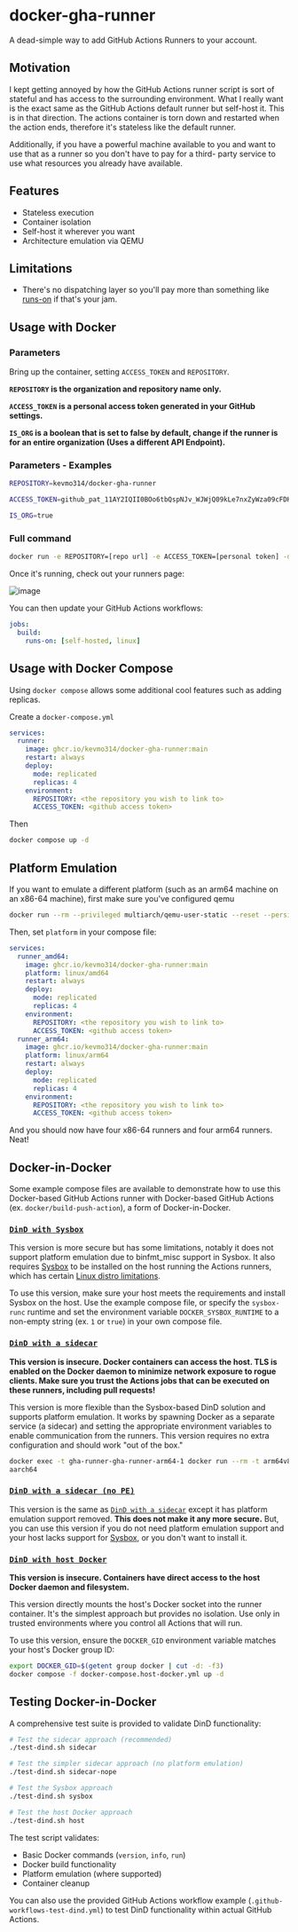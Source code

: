 # docker-gha-runner

A dead-simple way to add GitHub Actions Runners to your account.

## Motivation

I kept getting annoyed by how the GitHub Actions runner script is sort of stateful and has access to the surrounding environment.
What I really want is the exact same as the GitHub Actions default runner but self-host it. This is in that direction. The actions
container is torn down and restarted when the action ends, therefore it's stateless like the default runner.

Additionally, if you have a powerful machine available to you and want to use that as a runner so you don't have to pay for a third-
party service to use what resources you already have available.

## Features

* Stateless execution
* Container isolation
* Self-host it wherever you want
* Architecture emulation via QEMU

## Limitations

* There's no dispatching layer so you'll pay more than something like [runs-on](https://runs-on.com/) if that's your jam.

## Usage with Docker

### Parameters
Bring up the container, setting `ACCESS_TOKEN` and `REPOSITORY`.

**`REPOSITORY` is the organization and repository name only.** <br>

**`ACCESS_TOKEN` is a personal access token generated in your GitHub settings.** <br>

**`IS_ORG` is a boolean that is set to false by default, change if the runner is for an entire organization (Uses a different API Endpoint).** <br>

### Parameters - Examples

```sh
REPOSITORY=kevmo314/docker-gha-runner
```

```sh
ACCESS_TOKEN=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
```

```sh
IS_ORG=true
```

### Full command

```sh
docker run -e REPOSITORY=[repo url] -e ACCESS_TOKEN=[personal token] -d --restart always ghcr.io/kevmo314/docker-gha-runner:main
```

Once it's running, check out your runners page:

![image](https://github.com/user-attachments/assets/1f2ee5a3-03e3-4bcb-9905-09a5cb2b1024)

You can then update your GitHub Actions workflows:

```yaml
jobs:
  build:
    runs-on: [self-hosted, linux]
```

## Usage with Docker Compose

Using `docker compose` allows some additional cool features such as adding replicas.

Create a `docker-compose.yml`

```yaml
services:
  runner:
    image: ghcr.io/kevmo314/docker-gha-runner:main
    restart: always
    deploy:
      mode: replicated
      replicas: 4
    environment:
      REPOSITORY: <the repository you wish to link to>
      ACCESS_TOKEN: <github access token>
```

Then

```sh
docker compose up -d
```

## Platform Emulation

If you want to emulate a different platform (such as an arm64 machine on an x86-64 machine), first make sure
you've configured qemu

```sh
docker run --rm --privileged multiarch/qemu-user-static --reset --persistent yes --credential yes
```

Then, set `platform` in your compose file:

```yaml
services:
  runner_amd64:
    image: ghcr.io/kevmo314/docker-gha-runner:main
    platform: linux/amd64
    restart: always
    deploy:
      mode: replicated
      replicas: 4
    environment:
      REPOSITORY: <the repository you wish to link to>
      ACCESS_TOKEN: <github access token>
  runner_arm64:
    image: ghcr.io/kevmo314/docker-gha-runner:main
    platform: linux/arm64
    restart: always
    deploy:
      mode: replicated
      replicas: 4
    environment:
      REPOSITORY: <the repository you wish to link to>
      ACCESS_TOKEN: <github access token>
```

And you should now have four x86-64 runners and four arm64 runners. Neat!

## Docker-in-Docker

Some example compose files are available to demonstrate how to use this Docker-based GitHub Actions runner
with Docker-based GitHub Actions (ex. `docker/build-push-action`), a form of Docker-in-Docker.

### [`DinD with Sysbox`](docker-compose.sysbox-dind.yml)

This version is more secure but has some limitations, notably it does not support platform emulation due to
binfmt_misc support in Sysbox. It also requires [Sysbox](https://github.com/nestybox/sysbox) to be
installed on the host running the Actions runners, which has certain [Linux distro limitations](https://github.com/nestybox/sysbox/blob/master/docs/distro-compat.md).

To use this version, make sure your host meets the requirements and install Sysbox on the host. Use the example
compose file, or specify the `sysbox-runc` runtime and set the environment variable `DOCKER_SYSBOX_RUNTIME` to
a non-empty string (ex. `1` or `true`) in your own compose file.

### [`DinD with a sidecar`](docker-compose.sidecar-dind.yml)

**This version is insecure. Docker containers can access the host. TLS is enabled on the Docker daemon to
minimize network exposure to rogue clients. Make sure you trust the Actions jobs that can be executed on
these runners, including pull requests!**

This version is more flexible than the Sysbox-based DinD solution and supports platform emulation. It works
by spawning Docker as a separate service (a sidecar) and setting the appropriate environment variables to enable
communication from the runners. This version requires no extra configuration and should work "out of the box."

```sh
docker exec -t gha-runner-gha-runner-arm64-1 docker run --rm -t arm64v8/ubuntu uname -m
aarch64
```

### [`DinD with a sidecar (no PE)`](docker-compose.sidecar-dind-nope.yml)

This version is the same as [`DinD with a sidecar`](#dind-with-a-sidecar) except it has platform
emulation support removed. **This does not make it any more secure.** But, you can use this version if you do not
need platform emulation support and your host lacks support for [Sysbox](https://github.com/nestybox/sysbox),
or you don't want to install it.

### [`DinD with host Docker`](docker-compose.host-docker.yml)

**This version is insecure. Containers have direct access to the host Docker daemon and filesystem.**

This version directly mounts the host's Docker socket into the runner container. It's the simplest approach
but provides no isolation. Use only in trusted environments where you control all Actions that will run.

To use this version, ensure the `DOCKER_GID` environment variable matches your host's Docker group ID:
```sh
export DOCKER_GID=$(getent group docker | cut -d: -f3)
docker compose -f docker-compose.host-docker.yml up -d
```

## Testing Docker-in-Docker

A comprehensive test suite is provided to validate DinD functionality:

```sh
# Test the sidecar approach (recommended)
./test-dind.sh sidecar

# Test the simpler sidecar approach (no platform emulation)
./test-dind.sh sidecar-nope

# Test the Sysbox approach
./test-dind.sh sysbox

# Test the host Docker approach
./test-dind.sh host
```

The test script validates:
- Basic Docker commands (`version`, `info`, `run`)
- Docker build functionality
- Platform emulation (where supported)
- Container cleanup

You can also use the provided GitHub Actions workflow example (`.github-workflows-test-dind.yml`) to test
DinD functionality within actual GitHub Actions.
